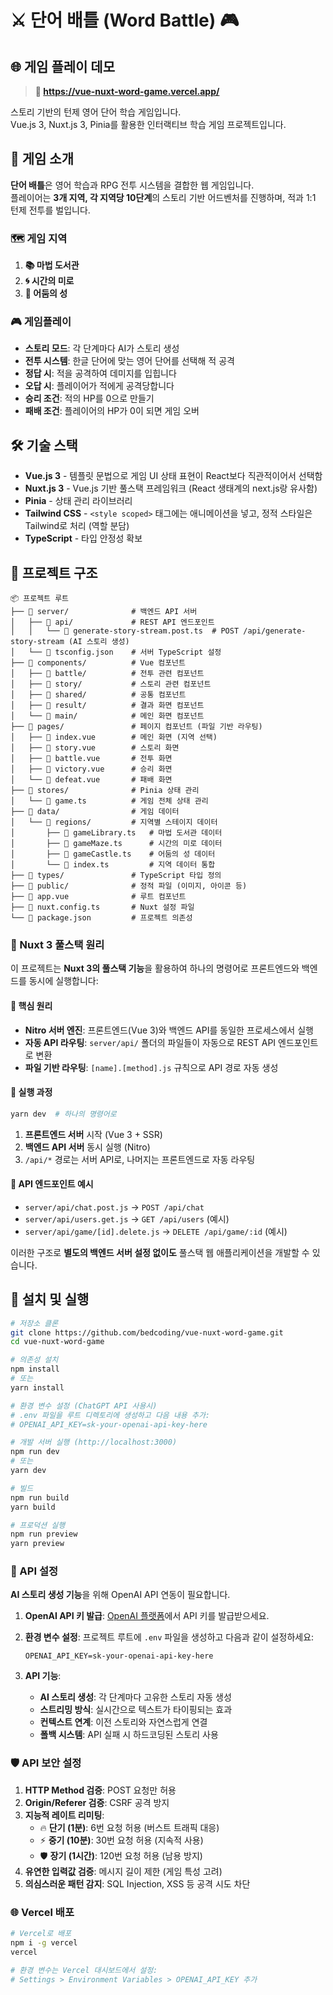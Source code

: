 # ⚔️ 단어 배틀 (Word Battle) 🎮

## 🌐 **게임 플레이 데모**
> **🚀 https://vue-nuxt-word-game.vercel.app/**

스토리 기반의 턴제 영어 단어 학습 게임입니다.  
Vue.js 3, Nuxt.js 3, Pinia를 활용한 인터랙티브 학습 게임 프로젝트입니다.

## 🎯 게임 소개

**단어 배틀**은 영어 학습과 RPG 전투 시스템을 결합한 웹 게임입니다.  
플레이어는 **3개 지역, 각 지역당 10단계**의 스토리 기반 어드벤처를 진행하며, 적과 1:1 턴제 전투를 벌입니다.

### 🗺️ 게임 지역
1. **📚 마법 도서관** 
2. **🌀 시간의 미로** 
3. **🏰 어둠의 성** 

### 🎮 게임플레이
- **스토리 모드**: 각 단계마다 AI가 스토리 생성
- **전투 시스템**: 한글 단어에 맞는 영어 단어를 선택해 적 공격
- **정답 시**: 적을 공격하여 데미지를 입힙니다
- **오답 시**: 플레이어가 적에게 공격당합니다
- **승리 조건**: 적의 HP를 0으로 만들기
- **패배 조건**: 플레이어의 HP가 0이 되면 게임 오버

## 🛠 기술 스택
- **Vue.js 3** - 템플릿 문법으로 게임 UI 상태 표현이 React보다 직관적이어서 선택함
- **Nuxt.js 3** - Vue.js 기반 풀스택 프레임워크 (React 생태계의 next.js랑 유사함)
- **Pinia** - 상태 관리 라이브러리
- **Tailwind CSS** - `<style scoped>` 태그에는 애니메이션을 넣고, 정적 스타일은 Tailwind로 처리 (역할 분담)
- **TypeScript** - 타입 안정성 확보

## 📁 프로젝트 구조

```
📦 프로젝트 루트
├── 📁 server/              # 백엔드 API 서버
│   ├── 📁 api/             # REST API 엔드포인트
│   │   └── 📄 generate-story-stream.post.ts  # POST /api/generate-story-stream (AI 스토리 생성)
│   └── 📄 tsconfig.json    # 서버 TypeScript 설정
├── 📁 components/          # Vue 컴포넌트
│   ├── 📁 battle/          # 전투 관련 컴포넌트
│   ├── 📁 story/           # 스토리 관련 컴포넌트  
│   ├── 📁 shared/          # 공통 컴포넌트
│   ├── 📁 result/          # 결과 화면 컴포넌트
│   └── 📁 main/            # 메인 화면 컴포넌트
├── 📁 pages/               # 페이지 컴포넌트 (파일 기반 라우팅)
│   ├── 📄 index.vue        # 메인 화면 (지역 선택)
│   ├── 📄 story.vue        # 스토리 화면
│   ├── 📄 battle.vue       # 전투 화면
│   ├── 📄 victory.vue      # 승리 화면
│   └── 📄 defeat.vue       # 패배 화면
├── 📁 stores/              # Pinia 상태 관리
│   └── 📄 game.ts          # 게임 전체 상태 관리
├── 📁 data/                # 게임 데이터
│   └── 📁 regions/         # 지역별 스테이지 데이터
│       ├── 📄 gameLibrary.ts   # 마법 도서관 데이터
│       ├── 📄 gameMaze.ts      # 시간의 미로 데이터  
│       ├── 📄 gameCastle.ts    # 어둠의 성 데이터
│       └── 📄 index.ts         # 지역 데이터 통합
├── 📁 types/               # TypeScript 타입 정의
├── 📁 public/              # 정적 파일 (이미지, 아이콘 등)
├── 📄 app.vue              # 루트 컴포넌트
├── 📄 nuxt.config.ts       # Nuxt 설정 파일
└── 📄 package.json         # 프로젝트 의존성
```

### 🔄 Nuxt 3 풀스택 원리

이 프로젝트는 **Nuxt 3의 풀스택 기능**을 활용하여 하나의 명령어로 프론트엔드와 백엔드를 동시에 실행합니다:

#### 🎯 핵심 원리
- **Nitro 서버 엔진**: 프론트엔드(Vue 3)와 백엔드 API를 동일한 프로세스에서 실행
- **자동 API 라우팅**: `server/api/` 폴더의 파일들이 자동으로 REST API 엔드포인트로 변환
- **파일 기반 라우팅**: `[name].[method].js` 규칙으로 API 경로 자동 생성

#### 🚀 실행 과정
```bash
yarn dev  # 하나의 명령어로
```
1. **프론트엔드 서버** 시작 (Vue 3 + SSR)
2. **백엔드 API 서버** 동시 실행 (Nitro)
3. `/api/*` 경로는 서버 API로, 나머지는 프론트엔드로 자동 라우팅

#### 📡 API 엔드포인트 예시
- `server/api/chat.post.js` → `POST /api/chat`
- `server/api/users.get.js` → `GET /api/users` (예시)
- `server/api/game/[id].delete.js` → `DELETE /api/game/:id` (예시)

이러한 구조로 **별도의 백엔드 서버 설정 없이도** 풀스택 웹 애플리케이션을 개발할 수 있습니다.

## 🚀 설치 및 실행

```bash
# 저장소 클론
git clone https://github.com/bedcoding/vue-nuxt-word-game.git
cd vue-nuxt-word-game

# 의존성 설치
npm install
# 또는
yarn install

# 환경 변수 설정 (ChatGPT API 사용시)
# .env 파일을 루트 디렉토리에 생성하고 다음 내용 추가:
# OPENAI_API_KEY=sk-your-openai-api-key-here

# 개발 서버 실행 (http://localhost:3000)
npm run dev
# 또는
yarn dev

# 빌드
npm run build
yarn build

# 프로덕션 실행
npm run preview
yarn preview
```

### 🔑 API 설정

**AI 스토리 생성 기능**을 위해 OpenAI API 연동이 필요합니다.

1. **OpenAI API 키 발급**: [OpenAI 플랫폼](https://platform.openai.com/)에서 API 키를 발급받으세요.

2. **환경 변수 설정**: 프로젝트 루트에 `.env` 파일을 생성하고 다음과 같이 설정하세요:
   ```env
   OPENAI_API_KEY=sk-your-openai-api-key-here
   ```

3. **API 기능**: 
   - **AI 스토리 생성**: 각 단계마다 고유한 스토리 자동 생성
   - **스트리밍 방식**: 실시간으로 텍스트가 타이핑되는 효과
   - **컨텍스트 연계**: 이전 스토리와 자연스럽게 연결
   - **폴백 시스템**: API 실패 시 하드코딩된 스토리 사용

### 🛡️ API 보안 설정

1. **HTTP Method 검증**: POST 요청만 허용
2. **Origin/Referer 검증**: CSRF 공격 방지
3. **지능적 레이트 리미팅**: 
   - 🔥 **단기 (1분)**: 6번 요청 허용 (버스트 트래픽 대응)
   - ⚡ **중기 (10분)**: 30번 요청 허용 (지속적 사용)
   - 🛡️ **장기 (1시간)**: 120번 요청 허용 (남용 방지)
4. **유연한 입력값 검증**: 메시지 길이 제한 (게임 특성 고려)
5. **의심스러운 패턴 감지**: SQL Injection, XSS 등 공격 시도 차단


### 🌐 Vercel 배포

```bash
# Vercel로 배포
npm i -g vercel
vercel

# 환경 변수는 Vercel 대시보드에서 설정:
# Settings > Environment Variables > OPENAI_API_KEY 추가
```